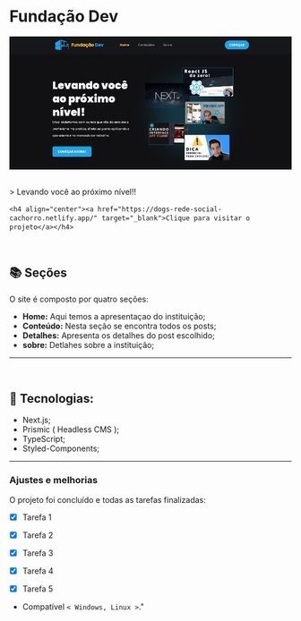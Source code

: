 # Fundação Dev

<!---Esses são exemplos. Veja https://shields.io para outras pessoas ou para personalizar este conjunto de escudos. Você pode querer incluir dependências, status do projeto e informações de licença aqui--->
  <p align="center">
  <img align="center" src="public/images/fundacao-dev-read-me.JPG" alt="fundação dev">
  <p>

<br>
    > Levando você ao próximo nível!!
    
    <h4 align="center"><a href="https://dogs-rede-social-cachorro.netlify.app/" target="_blank">Clique para visitar o projeto</a></h4>

<br>


## 📚 Seções

O site é composto por quatro seções:

- **Home:** Aqui temos a apresentaçao do instituição;
- **Conteúdo:** Nesta seção se encontra todos os posts;
- **Detalhes:** Apresenta os detalhes do post escolhido;
- **sobre:** Detlahes sobre a instituição;


---
<br>

## 🚀  Tecnologias:


- Next.js;
- Prismic ( Headless CMS );
- TypeScript;
- Styled-Components;


---

### Ajustes e melhorias

O projeto foi concluído e todas as tarefas finalizadas:

- [x] Tarefa 1
- [x] Tarefa 2
- [x] Tarefa 3
- [x] Tarefa 4
- [x] Tarefa 5


* Compatível `< Windows, Linux >`."

<br>
